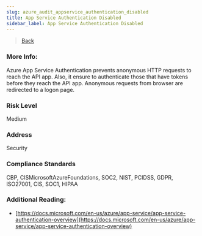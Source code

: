 ```yaml
---
slug: azure_audit_appservice_authentication_disabled
title: App Service Authentication Disabled
sidebar_label: App Service Authentication Disabled
---
```

> [Back](../../azureappserviceaudit)

### More Info:
Azure App Service Authentication prevents anonymous HTTP requests to reach the API app. Also, it ensure to authenticate those that have tokens before they reach the API app. Anonymous requests from browser are redirected to a logon page.

### Risk Level
Medium

### Address
Security

### Compliance Standards
CBP, CISMicrosoftAzureFoundations, SOC2, NIST, PCIDSS, GDPR, ISO27001, CIS, SOC1, HIPAA

### Additional Reading:
- [https://docs.microsoft.com/en-us/azure/app-service/app-service-authentication-overview](https://docs.microsoft.com/en-us/azure/app-service/app-service-authentication-overview) 
